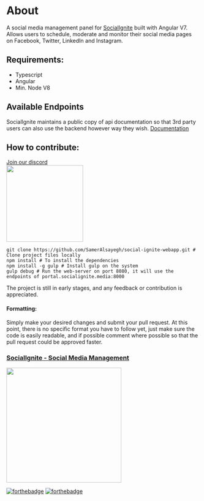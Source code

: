 # About
A social media management panel for [SocialIgnite](https://socialignite.media) built with Angular V7. Allows users to schedule, moderate and monitor their social media pages on Facebook, Twitter, LinkedIn and Instagram.


## Requirements:
- Typescript
- Angular
- Min. Node V8

## Available Endpoints
SocialIgnite maintains a public copy of api documentation so that 3rd party users can also use the backend however way they wish.
<a href="https://api.socialignite.media/documentation">Documentation</a>


## How to contribute:
<a href="https://discord.gg/jnravke">
Join our discord<br>
<img src="https://socialignite.media/wp-content/uploads/2018/04/github_discord_logo.png" data-canonical-src="https://socialignite.media/wp-content/uploads/2018/04/github_discord_logo.png" width="200" height="auto" /></a>


~~~
git clone https://github.com/SamerAlsayegh/social-ignite-webapp.git # Clone project files locally
npm install # To install the dependencies
npm install -g gulp # Install gulp on the system
gulp debug # Run the web-server on port 8080, it will use the endpoints of portal.socialignite.media:8000
~~~

The project is still in early stages, and any feedback or contribution is appreciated.

#### Formatting:
Simply make your desired changes and submit your pull request. At this point, there is no specific format you have to follow yet, just make sure the code is easily readable, and if possible comment where possible so that the pull request could be approved faster.



### [SocialIgnite - Social Media Management](https://socialignite.media)
<a href="https://discord.gg/jnravke"><img src="https://socialignite.media/wp-content/uploads/2018/04/github_socialignite_logo.png" data-canonical-src="https://socialignite.media/wp-content/uploads/2018/04/github_socialignite_logo.png" width="300" height="auto" /></a>

[![forthebadge](http://forthebadge.com/images/badges/uses-js.svg)](http://forthebadge.com)
[![forthebadge](http://forthebadge.com/images/badges/built-with-love.svg)](http://forthebadge.com)
